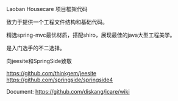 
Laoban Housecare 项目框架代码

致力于提供一个工程文件结构和基础代码。

精选spring-mvc最优材质，搭配shiro，展现最佳的java大型工程美学。

是入门选手的不二选择。


向jeesite和SpringSide致敬

https://github.com/thinkgem/jeesite
https://github.com/springside/springside4


Document: https://github.com/diskang/icare/wiki
